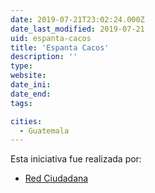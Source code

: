 ```yaml
---
date: 2019-07-21T23:02:24.000Z
date_last_modified: 2019-07-21
uid: espanta-cacos
title: 'Espanta Cacos'
description: ''
type: 
website: 
date_ini: 
date_end: 
tags:

cities: 
  - Guatemala
---
```


Esta iniciativa fue realizada por:

- [Red Ciudadana](/organizaciones/red-ciudadana)
